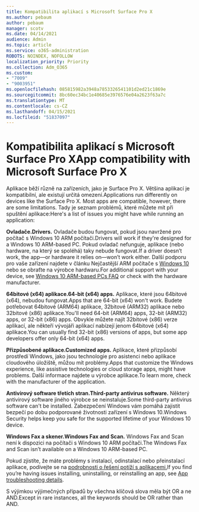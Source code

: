 ```yaml
---
title: Kompatibilita aplikací s Microsoft Surface Pro X
ms.author: pebaum
author: pebaum
manager: scotv
ms.date: 04/14/2021
audience: Admin
ms.topic: article
ms.service: o365-administration
ROBOTS: NOINDEX, NOFOLLOW
localization_priority: Priority
ms.collection: Adm_O365
ms.custom:
- "7009"
- "9003951"
ms.openlocfilehash: 085815982a3948a7853326541101d2ed21c1869e
ms.sourcegitcommit: 8bc60ec34bc1e40685e3976576e04a2623f63a7c
ms.translationtype: MT
ms.contentlocale: cs-CZ
ms.lasthandoff: 04/15/2021
ms.locfileid: "51837097"
---
```

# <a name="app-compatibility-with-microsoft-surface-pro-x"></a><span data-ttu-id="78b82-102">Kompatibilita aplikací s Microsoft Surface Pro X</span><span class="sxs-lookup"><span data-stu-id="78b82-102">App compatibility with Microsoft Surface Pro X</span></span>

<span data-ttu-id="78b82-103">Aplikace běží různě na zařízeních, jako je Surface Pro X. Většina aplikací je kompatibilní, ale existují určitá omezení.</span><span class="sxs-lookup"><span data-stu-id="78b82-103">Applications run differently on devices like the Surface Pro X. Most apps are compatible, however, there are some limitations.</span></span> <span data-ttu-id="78b82-104">Tady je seznam problémů, které můžete mít při spuštění aplikace:</span><span class="sxs-lookup"><span data-stu-id="78b82-104">Here's a list of issues you might have while running an application:</span></span> 

<span data-ttu-id="78b82-105">**Ovladače.**</span><span class="sxs-lookup"><span data-stu-id="78b82-105">**Drivers.**</span></span> <span data-ttu-id="78b82-106">Ovladače budou fungovat, pokud jsou navržené pro počítač s Windows 10 ARM počítači.</span><span class="sxs-lookup"><span data-stu-id="78b82-106">Drivers will work if they're designed for a Windows 10 ARM-based PC.</span></span> <span data-ttu-id="78b82-107">Pokud ovladač nefunguje, aplikace (nebo hardware, na který se spoléhá) taky nebude fungovat.</span><span class="sxs-lookup"><span data-stu-id="78b82-107">If a driver doesn’t work, the app—or hardware it relies on—won’t work either.</span></span> <span data-ttu-id="78b82-108">Další podporu pro vaše zařízení najdete v článku Nejčastější ARM počítače s [Windows 10](https://support.microsoft.com/windows/windows-10-arm-based-pcs-faq-477f51df-2e3b-f68f-31b0-06f5e4f8ebb5) nebo se obraťte na výrobce hardwaru.</span><span class="sxs-lookup"><span data-stu-id="78b82-108">For additional support with your device, see [Windows 10 ARM-based PCs FAQ](https://support.microsoft.com/windows/windows-10-arm-based-pcs-faq-477f51df-2e3b-f68f-31b0-06f5e4f8ebb5) or check with the hardware manufacturer.</span></span>

<span data-ttu-id="78b82-109">**64bitové (x64) aplikace.**</span><span class="sxs-lookup"><span data-stu-id="78b82-109">**64-bit (x64) apps.**</span></span> <span data-ttu-id="78b82-110">Aplikace, které jsou 64bitové (x64), nebudou fungovat.</span><span class="sxs-lookup"><span data-stu-id="78b82-110">Apps that are 64-bit (x64) won't work.</span></span> <span data-ttu-id="78b82-111">Budete potřebovat 64bitové (ARM64) aplikace, 32bitové (ARM32) aplikace nebo 32bitové (x86) aplikace.</span><span class="sxs-lookup"><span data-stu-id="78b82-111">You'll need 64-bit (ARM64) apps, 32-bit (ARM32) apps, or 32-bit (x86) apps.</span></span> <span data-ttu-id="78b82-112">Obvykle můžete najít 32bitové (x86) verze aplikací, ale někteří vývojáři aplikací nabízejí jenom 64bitové (x64) aplikace.</span><span class="sxs-lookup"><span data-stu-id="78b82-112">You can usually find 32-bit (x86) versions of apps, but some app developers offer only 64-bit (x64) apps.</span></span>

<span data-ttu-id="78b82-113">**Přizpůsobené aplikace.**</span><span class="sxs-lookup"><span data-stu-id="78b82-113">**Customized apps.**</span></span> <span data-ttu-id="78b82-114">Aplikace, které přizpůsobí prostředí Windows, jako jsou technologie pro asistenci nebo aplikace cloudového úložiště, můžou mít problémy.</span><span class="sxs-lookup"><span data-stu-id="78b82-114">Apps that customize the Windows experience, like assistive technologies or cloud storage apps, might have problems.</span></span> <span data-ttu-id="78b82-115">Další informace najdete u výrobce aplikace.</span><span class="sxs-lookup"><span data-stu-id="78b82-115">To learn more, check with the manufacturer of the application.</span></span>

<span data-ttu-id="78b82-116">**Antivirový software třetích stran.**</span><span class="sxs-lookup"><span data-stu-id="78b82-116">**Third-party antivirus software.**</span></span> <span data-ttu-id="78b82-117">Některý antivirový software jiného výrobce se neinstaluje.</span><span class="sxs-lookup"><span data-stu-id="78b82-117">Some third-party antivirus software can't be installed.</span></span> <span data-ttu-id="78b82-118">Zabezpečení Windows vám pomáhá zajistit bezpečí po dobu podporované životnosti zařízení s Windows 10.</span><span class="sxs-lookup"><span data-stu-id="78b82-118">Windows Security helps keep you safe for the supported lifetime of your Windows 10 device.</span></span>

<span data-ttu-id="78b82-119">**Windows Fax a skener.**</span><span class="sxs-lookup"><span data-stu-id="78b82-119">**Windows Fax and Scan.**</span></span> <span data-ttu-id="78b82-120">Windows Fax and Scan není k dispozici na počítači s Windows 10 ARM počítači.</span><span class="sxs-lookup"><span data-stu-id="78b82-120">The Windows Fax and Scan isn’t available on a Windows 10 ARM-based PC.</span></span>

<span data-ttu-id="78b82-121">Pokud zjistíte, že máte problémy s instalací, odinstalací nebo přeinstalací aplikace, podívejte se na [podrobnosti o řešení potíží s aplikacemi.](https://docs.microsoft.com/troubleshoot/mem/intune/troubleshoot-app-install#app-troubleshooting-details)</span><span class="sxs-lookup"><span data-stu-id="78b82-121">If you find you’re having issues installing, uninstalling, or reinstalling an app, see [App troubleshooting details](https://docs.microsoft.com/troubleshoot/mem/intune/troubleshoot-app-install#app-troubleshooting-details).</span></span>

<span data-ttu-id="78b82-122">S výjimkou výjimečných případů by všechna klíčová slova měla být OR a ne AND.</span><span class="sxs-lookup"><span data-stu-id="78b82-122">Except in rare instances, all the keywords should be OR rather than AND.</span></span>